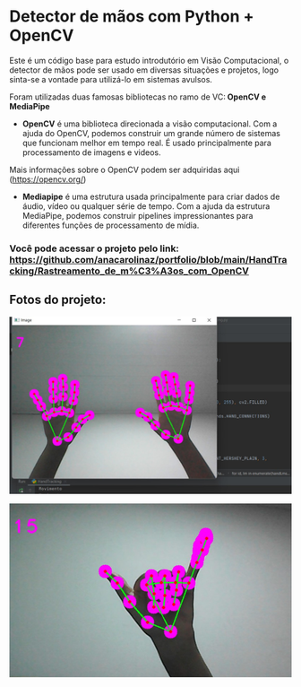 <h1>Detector de mãos com Python + OpenCV</h1>

<p>Este é um código base para estudo introdutório em Visão Computacional, o detector de mãos pode ser usado em diversas situações e projetos, logo sinta-se a vontade para utilizá-lo em sistemas avulsos.
	
<p>Foram utilizadas duas famosas bibliotecas no ramo de VC:<b> OpenCV e MediaPipe</b>
	
* <b>OpenCV</b> é uma biblioteca direcionada a visão computacional. Com a ajuda do OpenCV, podemos construir um grande número de sistemas que funcionam melhor em tempo real. É usado principalmente para processamento de imagens e videos.

Mais informações sobre o OpenCV podem ser adquiridas aqui (https://opencv.org/)</p>

* <p><b>Mediapipe</b> é uma estrutura usada principalmente para criar dados de áudio, vídeo ou qualquer série de tempo. Com a ajuda da estrutura MediaPipe, podemos construir pipelines impressionantes para diferentes funções de processamento de mídia.</p>

<b><h3>Você pode acessar o projeto pelo link: https://github.com/anacarolinaz/portfolio/blob/main/HandTracking/Rastreamento_de_m%C3%A3os_com_OpenCV</h3></b>

<b><h2>Fotos do projeto:</h2></b>

<img src="img1.jpg">
<p></p>
<img src="img2.jpg">
